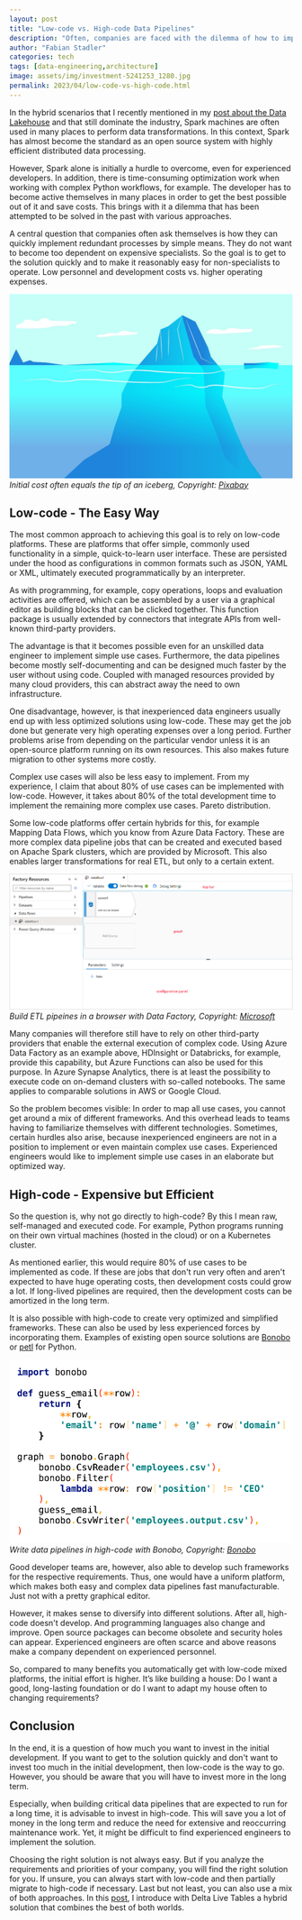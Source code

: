 ```yaml
---
layout: post
title: "Low-code vs. High-code Data Pipelines"
description: "Often, companies are faced with the dilemma of how to implement data pipelines quickly and easily. Low-code platforms offer a solution to this problem. However, they are often not the best solution. In this post, I will explain why high-code is often the better choice"
author: "Fabian Stadler"
categories: tech
tags: [data-engineering,architecture]
image: assets/img/investment-5241253_1280.jpg
permalink: 2023/04/low-code-vs-high-code.html
---
```


In the hybrid scenarios that I recently mentioned in my [post about the Data Lakehouse](/2023/04/data-lakehouse-as-single-source-of-truth.html) and that still dominate the industry, Spark machines are often used in many places to perform data transformations. In this context, Spark has almost become the standard as an open source system with highly efficient distributed data processing.

However, Spark alone is initially a hurdle to overcome, even for experienced developers. In addition, there is time-consuming optimization work when working with complex Python workflows, for example. The developer has to become active themselves in many places in order to get the best possible out of it and save costs. This brings with it a dilemma that has been attempted to be solved in the past with various approaches.

A central question that companies often ask themselves is how they can quickly implement redundant processes by simple means. They do not want to become too dependent on expensive specialists. So the goal is to get to the solution quickly and to make it reasonably easy for non-specialists to operate. Low personnel and development costs vs. higher operating expenses.

![](/assets/img/iceberg.jpg)
_Initial cost often equals the tip of an iceberg, Copyright: [Pixabay](https://pixabay.com/de/illustrations/eisberg-wasser-blau-ozean-eis-1421411/)_

## Low-code - The Easy Way

The most common approach to achieving this goal is to rely on low-code platforms. These are platforms that offer simple, commonly used functionality in a simple, quick-to-learn user interface. These are persisted under the hood as configurations in common formats such as JSON, YAML or XML, ultimately executed programmatically by an interpreter.

As with programming, for example, copy operations, loops and evaluation activities are offered, which can be assembled by a user via a graphical editor as building blocks that can be clicked together. This function package is usually extended by connectors that integrate APIs from well-known third-party providers.

The advantage is that it becomes possible even for an unskilled data engineer to implement simple use cases. Furthermore, the data pipelines become mostly self-documenting and can be designed much faster by the user without using code. Coupled with managed resources provided by many cloud providers, this can abstract away the need to own infrastructure.

One disadvantage, however, is that inexperienced data engineers usually end up with less optimized solutions using low-code. These may get the job done but generate very high operating expenses over a long period. Further problems arise from depending on the particular vendor unless it is an open-source platform running on its own resources. This also makes future migration to other systems more costly.

Complex use cases will also be less easy to implement. From my experience, I claim that about 80% of use cases can be implemented with low-code. However, it takes about 80% of the total development time to implement the remaining more complex use cases. Pareto distribution.

Some low-code platforms offer certain hybrids for this, for example Mapping Data Flows, which you know from Azure Data Factory. These are more complex data pipeline jobs that can be created and executed based on Apache Spark clusters, which are provided by Microsoft. This also enables larger transformations for real ETL, but only to a certain extent.

![](/assets/img/mapping_data_flow.png)
_Build ETL pipeines in a browser with Data Factory, Copyright: [Microsoft](https://learn.microsoft.com/de-de/azure/data-factory/concepts-data-flow-overview)_

Many companies will therefore still have to rely on other third-party providers that enable the external execution of complex code. Using Azure Data Factory as an example above, HDInsight or Databricks, for example, provide this capability, but Azure Functions can also be used for this purpose. In Azure Synapse Analytics, there is at least the possibility to execute code on on-demand clusters with so-called notebooks. The same applies to comparable solutions in AWS or Google Cloud.

So the problem becomes visible: In order to map all use cases, you cannot get around a mix of different frameworks. And this overhead leads to teams having to familiarize themselves with different technologies. Sometimes, certain hurdles also arise, because inexperienced engineers are not in a position to implement or even maintain complex use cases. Experienced engineers would like to implement simple use cases in an elaborate but optimized way.

## High-code - Expensive but Efficient

So the question is, why not go directly to high-code? By this I mean raw, self-managed and executed code. For example, Python programs running on their own virtual machines (hosted in the cloud) or on a Kubernetes cluster.

As mentioned earlier, this would require 80% of use cases to be implemented as code. If these are jobs that don't run very often and aren't expected to have huge operating costs, then development costs could grow a lot. If long-lived pipelines are required, then the development costs can be amortized in the long term.

It is also possible with high-code to create very optimized and simplified frameworks. These can also be used by less experienced forces by incorporating them. Examples of existing open source solutions are [Bonobo](https://www.bonobo-project.org/) or [petl](https://petl.readthedocs.io/en/stable/) for Python.

![](/assets/img/bonobo.png)
_Write data pipelines in high-code with Bonobo, Copyright: [Bonobo](https://www.bonobo-project.org/)_

Good developer teams are, however, also able to develop such frameworks for the respective requirements. Thus, one would have a uniform platform, which makes both easy and complex data pipelines fast manufacturable. Just not with a pretty graphical editor.

However, it makes sense to diversify into different solutions. After all, high-code doesn't develop. And programming languages also change and improve. Open source packages can become obsolete and security holes can appear. Experienced engineers are often scarce and above reasons make a company dependent on experienced personnel.

So, compared to many benefits you automatically get with low-code mixed platforms, the initial effort is higher. It’s like building a house: Do I want a good, long-lasting foundation or do I want to adapt my house often to changing requirements?

## Conclusion

In the end, it is a question of how much you want to invest in the initial development. If you want to get to the solution quickly and don't want to invest too much in the initial development, then low-code is the way to go. However, you should be aware that you will have to invest more in the long term.

Especially, when building critical data pipelines that are expected to run for a long time, it is advisable to invest in high-code. This will save you a lot of money in the long term and reduce the need for extensive and reoccurring maintenance work. Yet, it might be difficult to find experienced engineers to implement the solution.

Choosing the right solution is not always easy. But if you analyze the requirements and priorities of your company, you will find the right solution for you. If unsure, you can always start with low-code and then partially migrate to high-code if necessary. Last but not least, you can also use a mix of both approaches. In this [post](/2023/04/data-pipelines-as-code-with-delta-live-tables.html), I introduce with Delta Live Tables a hybrid solution that combines the best of both worlds.
